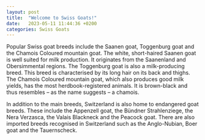 ```yaml
---
layout: post
title:  "Welcome to Swiss Goats!"
date:   2023-05-11 11:44:36 +0200
categories: Swiss Goats
---
```

Popular Swiss goat breeds include the Saanen goat, Toggenburg goat and the Chamois Coloured mountain goat. The white, short-haired Saanen goat is well suited for milk production. It originates from the Saanenland and Obersimmental regions. The Toggenburg goat is also a milk-producing breed. This breed is characterised by its long hair on its back and thighs. The Chamois Coloured mountain goat, which also produces good milk yields, has the most herdbook-registered animals. It is brown-black and thus resembles – as the name suggests – a chamois.

In addition to the main breeds, Switzerland is also home to endangered goat breeds. These include the Appenzell goat, the Bündner Strahlenziege, the Nera Verzasca, the Valais Blackneck and the Peacock goat. There are also imported breeds recognised in Switzerland such as the Anglo-Nubian, Boer goat and the Tauernscheck.
